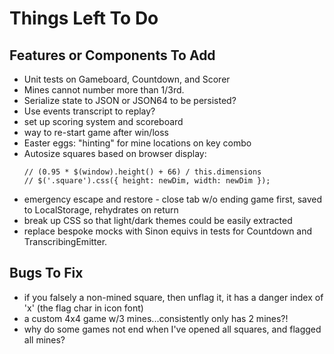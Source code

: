 # Things Left To Do

## Features or Components To Add
 - Unit tests on Gameboard, Countdown, and Scorer
 - Mines cannot number more than 1/3rd.
 - Serialize state to JSON or JSON64 to be persisted?
 - Use events transcript to replay?
 - set up scoring system and scoreboard
 - way to re-start game after win/loss
 - Easter eggs: "hinting" for mine locations on key combo
 - Autosize squares based on browser display:
 	```
    // (0.95 * $(window).height() + 66) / this.dimensions
    // $('.square').css({ height: newDim, width: newDim });
    ```
 - emergency escape and restore - close tab w/o ending game first, saved to LocalStorage, rehydrates on return
 - break up CSS so that light/dark themes could be easily extracted
 - replace bespoke mocks with Sinon equivs in tests for Countdown and TranscribingEmitter.


## Bugs To Fix
 - if you falsely a non-mined square, then unflag it, it has a danger index of 'x' (the flag char in icon font)
 - a custom 4x4 game w/3 mines...consistently only has 2 mines?!
 - why do some games not end when I've opened all squares, and flagged all mines?